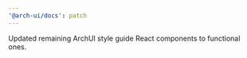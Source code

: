 ```yaml
---
'@arch-ui/docs': patch
---
```


Updated remaining ArchUI style guide React components to functional ones.
